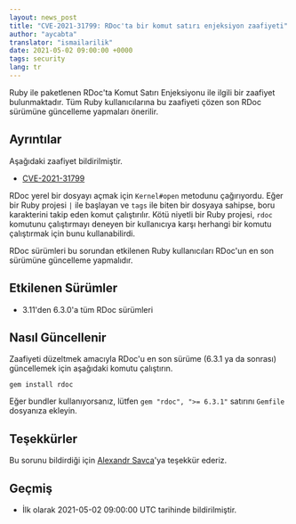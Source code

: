 ```yaml
---
layout: news_post
title: "CVE-2021-31799: RDoc'ta bir komut satırı enjeksiyon zaafiyeti"
author: "aycabta"
translator: "ismailarilik"
date: 2021-05-02 09:00:00 +0000
tags: security
lang: tr
---
```


Ruby ile paketlenen RDoc'ta Komut Satırı Enjeksiyonu ile ilgili bir zaafiyet bulunmaktadır.
Tüm Ruby kullanıcılarına bu zaafiyeti çözen son RDoc sürümüne güncelleme yapmaları önerilir.

## Ayrıntılar

Aşağıdaki zaafiyet bildirilmiştir.

* [CVE-2021-31799](https://nvd.nist.gov/vuln/detail/CVE-2021-31799)

RDoc yerel bir dosyayı açmak için `Kernel#open` metodunu çağırıyordu.
Eğer bir Ruby projesi `|` ile başlayan ve `tags` ile biten bir dosyaya sahipse, boru karakterini takip eden komut çalıştırılır.
Kötü niyetli bir Ruby projesi, `rdoc` komutunu çalıştırmayı deneyen bir kullanıcıya karşı herhangi bir komutu çalıştırmak için bunu kullanabilirdi.

RDoc sürümleri bu sorundan etkilenen Ruby kullanıcıları RDoc'un en son sürümüne güncelleme yapmalıdır.

## Etkilenen Sürümler

* 3.11'den 6.3.0'a tüm RDoc sürümleri

## Nasıl Güncellenir

Zaafiyeti düzeltmek amacıyla RDoc'u en son sürüme (6.3.1 ya da sonrası) güncellemek için aşağıdaki komutu çalıştırın.

```
gem install rdoc
```

Eğer bundler kullanıyorsanız, lütfen `gem "rdoc", ">= 6.3.1"` satırını `Gemfile` dosyanıza ekleyin.

## Teşekkürler

Bu sorunu bildirdiği için [Alexandr Savca](https://hackerone.com/chinarulezzz)'ya teşekkür ederiz.

## Geçmiş

* İlk olarak 2021-05-02 09:00:00 UTC tarihinde bildirilmiştir.
